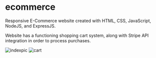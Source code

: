 # ecommerce

Responsive E-Commerce website created with HTML, CSS, JavaScript, NodeJS, and ExpressJS.

Website has a functioning shopping cart system, along with Stripe API integration in order to process purchases.

![indexpic](https://github.com/nick-pell/ecommerce/assets/93624627/413866a9-2170-43e9-85c5-8440873ab7fb)
![cart](https://github.com/nick-pell/ecommerce/assets/93624627/02bd0c01-8135-4479-a0db-0d386609d685)
